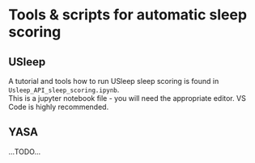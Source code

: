 # Tools & scripts for automatic sleep scoring

## USleep

A tutorial and tools how to run USleep sleep scoring is found in ```Usleep_API_sleep_scoring.ipynb```.  
This is a jupyter notebook file - you will need the appropriate editor. VS Code is highly recommended.

## YASA

...TODO...
